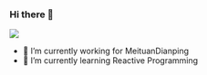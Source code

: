 ### Hi there 👋

<!--![alexdyysp's GitHub Stats](https://github-readme-stats.vercel.app/api?username=alexdyysp&show_icons=true&theme=radical)-->


  <img src="https://github-readme-stats.vercel.app/api?username=alexdyysp&show_icons=true&theme=radical&bg_color=30,e96443,904e95&title_color=fff&text_color=fff&hide=contribs,issues" />

- 🔭 I’m currently working for MeituanDianping
- 🌱 I’m currently learning Reactive Programming
<!--
**alexdyysp/alexdyysp** is a ✨ _special_ ✨ repository because its `README.md` (this file) appears on your GitHub profile.

- 👯 I’m looking to collaborate on ...
- 🤔 I’m looking for help with ...
- 💬 Ask me about ...
- 📫 How to reach me: ...
- 😄 Pronouns: ...
- ⚡ Fun fact: ...
-->

